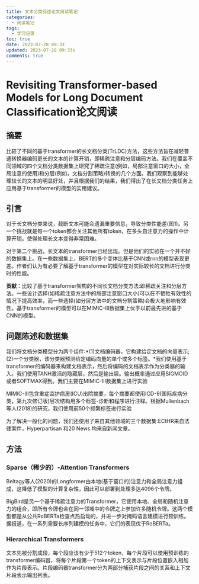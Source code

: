 ```yaml
---
title: 文本分类综述论文阅读笔记
categories:
  - 阅读笔记
tags:
  - 学习记录
toc: true
date: 2023-07-28 09:33
updated: 2023-07-28 09:33s
comments: true
---
```


# Revisiting Transformer-based Models for Long Document Classification论文阅读

## 摘要

比较了不同的基于transformer的长文档分类(TrLDC)方法，这些方法旨在减轻普通转换器编码更长的文本的计算开销，即稀疏注意和分层编码方法。我们在覆盖不同领域的四个文档分类数据集上研究了稀疏注意(例如，局部注意窗口的大小，全局注意的使用)和分层(例如，文档分割策略)转换的几个方面。我们观察到能够处理较长的文本的明显好处，并且根据我们的结果，我们得出了在长文档分类任务上应用基于transformer的模型的实用建议。

## 引言

对于长文档分类来说，截断文本可能会遗漏重要信息，导致分类性能差(图1)。另一个挑战就是每一个token都会关注其他所有token，在多头自注意力的操作中计算开销。使得处理长文本变得非常困难。

对于第二个挑战，长文本的transformer已经出现。但是他们的实验在一个并不好的数据集上。在一些数据集上，BERT的多个变体比基于CNN或rnn的模型表现更差。作者们认为有必要了解基于transformer的模型在对实际较长的文档进行分类时的性能。

**贡献**：比较了基于transformer架构的不同长文档分类方法:即稀疏关注和分层方法。一些设计选择(如稀疏注意方法中的局部注意窗口大小)可以在不牺牲有效性的情况下提高效率，而一些选择(如分层方法中的文档分割策略)会极大地影响有效性。基于transformer的模型可以在MIMIC-III数据集上优于以前最先进的基于CNN的模型。

## 问题陈述和数据集

我们将文档分类模型分为两个组件:*(1)文档编码器，它构建给定文档的向量表示;(2)一个分类器，该分类器预测给定编码向量的单个或多个标签。*我们使用基于transformer的编码器来构建文档表示，然后将编码的文档表示作为分类器的输入。我们使用TANH激活的隐藏层，然后是输出层。输出概率通过应用SIGMOID或者SOFTMAX得到。我们主要在MIMIC-III数据集上进行实验

MIMIC-III包含重症监护病房(ICU)出院摘要，每个摘要都使用ICD-9(国际疾病分类，第九次修订版)层次结构用多个标签-诊断和程序进行注释。根据Mullenbach等人(2018)的研究，我们使用前50个频繁标签进行实验

为了解决一般化的问题，我们还使用了来自其他领域的三个数据集:ECtHR来自法律案件，Hyperpartisan 和20 News 均来自新闻文章。

## 方法

### Sparse（稀少的）-Attention Transformers

Beltagy等人(2020)的Longformer由本地(基于窗口的)注意力和全局注意力组成，这降低了模型的计算复杂性，因此可以部署到处理多达4096个令牌。

BigBird是另一个基于稀疏注意力的Transformer，它使用本地、全局和随机注意力的组合，即所有令牌也会在同一邻域中的令牌之上参加许多随机令牌。这两个模型都是从公共RoBERTa检查点热启动的，并进一步对掩码语言建模进行预训练。据报道，在一系列需要长序列建模的任务中，它们的表现优于RoBERTa。

### Hierarchical Transformers

文本先被分割成段，每个段应该有少于512个token，每个片段可以使用预训练的transformer编码器，将每个片段第一个token的上下文表示与片段位置嵌入相加作为片段表示。片段编码器transformer分为两部分捕获片段之间的关系和上下文片段表示输出列表。

